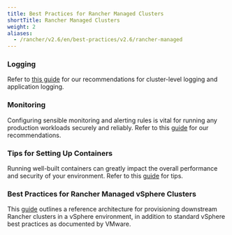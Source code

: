 ```yaml
---
title: Best Practices for Rancher Managed Clusters
shortTitle: Rancher Managed Clusters
weight: 2
aliases:
  - /rancher/v2.6/en/best-practices/v2.6/rancher-managed
---
```


### Logging

Refer to [this guide](./logging) for our recommendations for cluster-level logging and application logging.

### Monitoring

Configuring sensible monitoring and alerting rules is vital for running any production workloads securely and reliably. Refer to this [guide](./monitoring) for our recommendations.

### Tips for Setting Up Containers

Running well-built containers can greatly impact the overall performance and security of your environment. Refer to this [guide](./containers) for tips.

### Best Practices for Rancher Managed vSphere Clusters

This [guide](./managed-vsphere) outlines a reference architecture for provisioning downstream Rancher clusters in a vSphere environment, in addition to standard vSphere best practices as documented by VMware.
